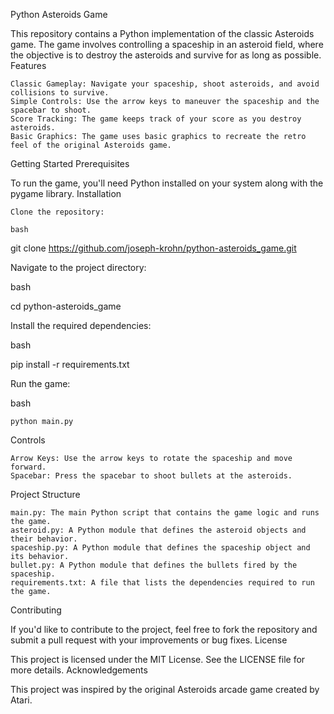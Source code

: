 Python Asteroids Game

This repository contains a Python implementation of the classic Asteroids game. The game involves controlling a spaceship in an asteroid field, where the objective is to destroy the asteroids and survive for as long as possible.
Features

    Classic Gameplay: Navigate your spaceship, shoot asteroids, and avoid collisions to survive.
    Simple Controls: Use the arrow keys to maneuver the spaceship and the spacebar to shoot.
    Score Tracking: The game keeps track of your score as you destroy asteroids.
    Basic Graphics: The game uses basic graphics to recreate the retro feel of the original Asteroids game.

Getting Started
Prerequisites

To run the game, you'll need Python installed on your system along with the pygame library.
Installation

    Clone the repository:

    bash

git clone https://github.com/joseph-krohn/python-asteroids_game.git

Navigate to the project directory:

bash

cd python-asteroids_game

Install the required dependencies:

bash

pip install -r requirements.txt

Run the game:

bash

    python main.py

Controls

    Arrow Keys: Use the arrow keys to rotate the spaceship and move forward.
    Spacebar: Press the spacebar to shoot bullets at the asteroids.

Project Structure

    main.py: The main Python script that contains the game logic and runs the game.
    asteroid.py: A Python module that defines the asteroid objects and their behavior.
    spaceship.py: A Python module that defines the spaceship object and its behavior.
    bullet.py: A Python module that defines the bullets fired by the spaceship.
    requirements.txt: A file that lists the dependencies required to run the game.

Contributing

If you'd like to contribute to the project, feel free to fork the repository and submit a pull request with your improvements or bug fixes.
License

This project is licensed under the MIT License. See the LICENSE file for more details.
Acknowledgements

This project was inspired by the original Asteroids arcade game created by Atari.
